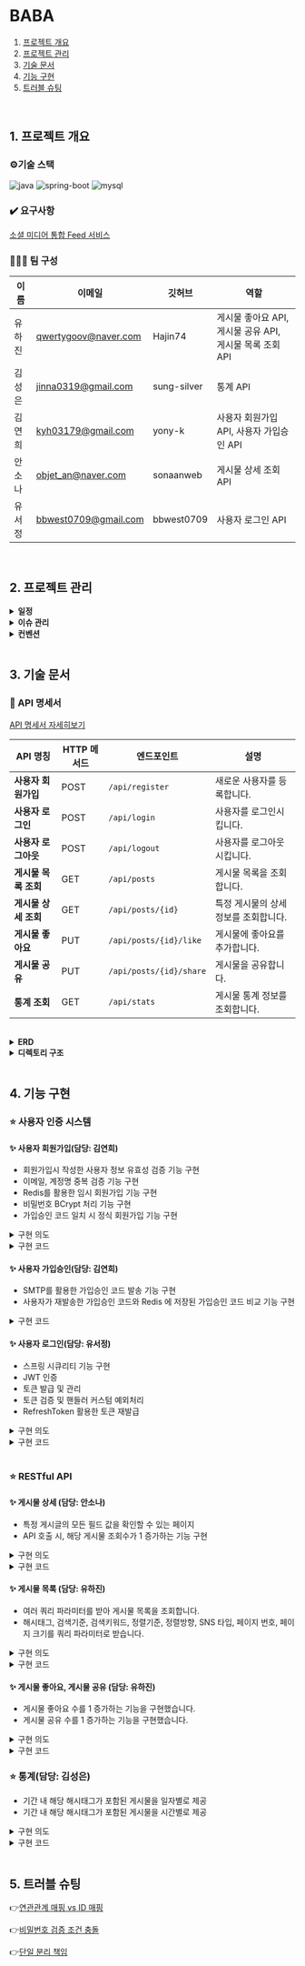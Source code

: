 # BABA

1. [프로젝트 개요](#1-프로젝트-개요)
2. [프로젝트 관리](#2-프로젝트-관리)
3. [기술 문서](#3-기술-문서)
4. [기능 구현](#4-기능-구현)
5. [트러블 슈팅](#5-트러블-슈팅)

</br>

## 1. 프로젝트 개요

### ⚙️기술 스택

![java](https://img.shields.io/badge/Java-17-blue?logo=java)
![spring-boot](https://img.shields.io/badge/SpringBoot-3.2.2-grren?logo=springboot)
![mysql](https://img.shields.io/badge/MySQL-latest-blue?logo=mysql)

### ✔️ 요구사항

[소셜 미디어 통합 Feed 서비스](https://www.notion.so/Feed-a419bee31618497db0c4d5c8486ef8a9?pvs=21)

### 👩🏻‍💻 팀 구성

| 이름  | 이메일                  | 깃허브         | 역할                                     |
|-----|----------------------|-------------|----------------------------------------|
| 유하진 | qwertygoov@naver.com | Hajin74     | 게시물 좋아요 API, 게시물 공유 API, 게시물 목록 조회 API |
| 김성은 | jinna0319@gmail.com  | sung-silver | 통계 API                                 |
| 김연희 | kyh03179@gmail.com   | yony-k      | 사용자 회원가입 API, 사용자 가입승인 API             |
| 안소나 | objet_an@naver.com   | sonaanweb   | 게시물 상세 조회 API                          |
| 유서정 | bbwest0709@gmail.com | bbwest0709  | 사용자 로그인 API                            |

</br>

## 2. 프로젝트 관리

<details>
<summary><strong>일정</strong></summary>

| 날짜                  | 활동             | 설명                                           |
|---------------------|----------------|----------------------------------------------|
| 24.08.20 ~ 24.08.21 | 협업 기초 마련       | 팀 구성, 팀 규칙, 컨벤션(commit, PR, merge, issue) 정립 |
| 24.08.22 ~ 24.08.24 | 요구사항 기능 개발     | 담당 기능 구현                                     |
| 24.08.25 ~ 24.08.26 | 테스트 코드 및 문서 작성 | 테스트 코드 작성, API 명세서, 프로젝트 페이지, README 작성      |
| 24.08.27            | 코드 리뷰 및 배포     | 최종 코드 리뷰 및 배포                                |

</details>

<details>
<summary><strong>이슈 관리</strong></summary>
<img src="https://github.com/user-attachments/assets/f74c4fb2-15ac-4a68-b040-5241ce8d1e29">

</details>

<details>
<summary><strong>컨벤션</strong></summary>

- **Branch**
    - **전략**

      | Branch Type | Description |
                                    | --- | --- |
      | `dev` | 주요 개발 branch, `main`으로 merge 전 거치는 branch |
      | `feature` | 각자 개발할 branch, 기능 단위로 생성하기, 할 일 issue 등록 후 branch 생성 및 작업 |

    - **네이밍**
        - `{header}/#{issue number}`
        - 예) `feat/#1`

- **커밋 메시지 규칙**
    ```bash
    > [HEADER] : 기능 요약
    
    - [CHORE]: 내부 파일 수정
    - [FEAT] : 새로운 기능 구현
    - [ADD] : FEAT 이외의 부수적인 코드 추가, 라이브러리 추가, 새로운 파일 생성 시
    - [FIX] : 코드 수정, 버그, 오류 해결
    - [DEL] : 쓸모없는 코드 삭제
    - [DOCS] : README나 WIKI 등의 문서 개정
    - [MOVE] : 프로젝트 내 파일이나 코드의 이동
    - [RENAME] : 파일 이름의 변경
    - [MERGE]: 다른 브렌치를 merge하는 경우
    - [STYLE] : 코드가 아닌 스타일 변경을 하는 경우
    - [INIT] : Initial commit을 하는 경우
    - [REFACTOR] : 로직은 변경 없는 클린 코드를 위한 코드 수정
    
    ex) [FEAT] 게시글 목록 조회 API 구현
    ex) [FIX] 내가 작성하지 않은 리뷰 볼 수 있는 버그 해결
    ```

- **Issue**
    ```bash
    📱 Description
    <!-- 진행할 작업을 설명해주세요 -->
    
    📱 To-do
    <!-- 작업을 수행하기 위해 해야할 태스크를 작성해주세요 -->
    [ ] todo1
    
    📱 ETC
    <!-- 특이사항 및 예정 개발 일정을 작성해주세요 -->
    ```

- **PR**
    - **규칙**
        - branch 작업 완료 후 PR 보내기
        - 항상 local에서 충돌 해결 후 remote에 올리기
        - PR 후 디스코드에 공유하기
        - 당일 PR은 당일에 리뷰하기
        - 최소 2명 이상의 동의를 받으면 merge하기
        - review 반영 후, 본인이 merge
      ```bash
          > [MERGE] {브랜치이름}/{#이슈번호}
          ex) [MERGE] setting/#1
      ```
    - **Template**
      ```bash
      📱 Description
      <!-- 진행할 작업을 설명해주세요 -->
      
      📱 To-do
      <!-- 작업을 수행하기 위해 해야할 태스크를 작성해주세요 -->
      [ ] todo1
      
      📱 ETC
      <!-- 특이사항 및 예정 개발 일정을 작성해주세요 -->
      ```

</details>

<br>

## 3. 기술 문서

### 📄 API 명세서

[API 명세서 자세히보기](https://www.notion.so/API-197df8e5668f42baa79c96ffac873a47?pvs=21)

| API 명칭        | HTTP 메서드 | 엔드포인트                   | 설명                    |
|---------------|----------|-------------------------|-----------------------|
| **사용자 회원가입**  | POST     | `/api/register`         | 새로운 사용자를 등록합니다.       |
| **사용자 로그인**   | POST     | `/api/login`            | 사용자를 로그인시킵니다.         |
| **사용자 로그아웃**  | POST     | `/api/logout`           | 사용자를 로그아웃시킵니다.        |
| **게시물 목록 조회** | GET      | `/api/posts`            | 게시물 목록을 조회합니다.        |
| **게시물 상세 조회** | GET      | `/api/posts/{id}`       | 특정 게시물의 상세 정보를 조회합니다. |
| **게시물 좋아요**   | PUT      | `/api/posts/{id}/like`  | 게시물에 좋아요를 추가합니다.      |
| **게시물 공유**    | PUT      | `/api/posts/{id}/share` | 게시물을 공유합니다.           |
| **통계 조회**     | GET      | `/api/stats`            | 게시물 통계 정보를 조회합니다.     |

<br>

<details>
<summary><strong>ERD</strong></summary>
<img src="https://github.com/user-attachments/assets/04cf41ff-91ac-4f11-a125-c6ca30743947">
</details>

<details>
<summary><strong>디렉토리 구조</strong></summary>

```bash
BABA
├── main
│   ├── java
│   │   └── org
│   │       └── example
│   │           └── baba
│   │               ├── BabaApplication.java
│   │               ├── common
│   │               │   ├── anotation
│   │               │   │   ├── PasswordValidator.java
│   │               │   │   └── ValidPassword.java
│   │               │   ├── config
│   │               │   │   ├── QueryDSLConfig.java
│   │               │   │   ├── RedisConfig.java
│   │               │   │   ├── SecurityConfig.java
│   │               │   │   ├── WebClientConfig.java
│   │               │   │   └── dsl
│   │               │   │       └── JwtFilterDsl.java
│   │               │   ├── entity
│   │               │   │   └── BaseTimeEntity.java
│   │               │   ├── enums
│   │               │   │   ├── StatisticsType.java
│   │               │   │   └── StatisticsValue.java
│   │               │   ├── property
│   │               │   │   └── YamlPropertySourceFactory.java
│   │               │   ├── redis
│   │               │   │   └── RedisRepository.java
│   │               │   ├── security
│   │               │   │   ├── controller
│   │               │   │   │   └── AuthController.java
│   │               │   │   ├── details
│   │               │   │   │   ├── AuthUser.java
│   │               │   │   │   └── MemberDetailService.java
│   │               │   │   ├── dto
│   │               │   │   │   ├── LoginDto.java
│   │               │   │   │   └── MemberInfo.java
│   │               │   │   ├── filter
│   │               │   │   │   ├── JwtAuthenticationFilter.java
│   │               │   │   │   └── JwtVerificationFilter.java
│   │               │   │   ├── handler
│   │               │   │   │   ├── AuthenticationEntryPointHandler.java
│   │               │   │   │   ├── AuthenticationFailureCustomHandler.java
│   │               │   │   │   ├── LogoutSuccessCustomHandler.java
│   │               │   │   │   └── VerificationAccessDeniedHandler.java
│   │               │   │   └── service
│   │               │   │       └── AuthService.java
│   │               │   └── utils
│   │               │       ├── cookie
│   │               │       │   ├── CookieProperties.java
│   │               │       │   └── CookieUtils.java
│   │               │       ├── jwt
│   │               │       │   ├── JwtProperties.java
│   │               │       │   └── JwtProvider.java
│   │               │       └── translator
│   │               │           └── ObjectMapperUtils.java
│   │               ├── controller
│   │               │   ├── MemberController.java
│   │               │   ├── PostController.java
│   │               │   ├── StatisticsController.java
│   │               │   └── dto
│   │               │       ├── request
│   │               │       │   └── RegisterDTO.java
│   │               │       └── response
│   │               │           ├── PostDetailResponseDto.java
│   │               │           └── PostSimpleResponseDto.java
│   │               ├── domain
│   │               │   ├── ApprovalCode.java
│   │               │   ├── HashTag.java
│   │               │   ├── Member.java
│   │               │   ├── Post.java
│   │               │   ├── PostHashTagMap.java
│   │               │   ├── Register.java
│   │               │   └── enums
│   │               │       ├── MemberRole.java
│   │               │       └── SNSType.java
│   │               ├── exception
│   │               │   ├── CustomException.java
│   │               │   ├── CustomExceptionHandler.java
│   │               │   └── exceptionType
│   │               │       ├── AuthorizedExceptionType.java
│   │               │       ├── CommonExceptionType.java
│   │               │       ├── ExceptionType.java
│   │               │       ├── PostExceptionType.java
│   │               │       ├── RegisterExceptionType.java
│   │               │       ├── StatisticsExceptionType.java
│   │               │       └── UserExceptionType.java
│   │               ├── repository
│   │               │   ├── ApprovalCodeRepository.java
│   │               │   ├── MemberRepository.java
│   │               │   ├── PostRepository.java
│   │               │   ├── RegisterRepository.java
│   │               │   └── StatisticsRepository.java
│   │               └── service
│   │                   ├── MemberService.java
│   │                   ├── PostService.java
│   │                   └── StatisticsService.java
│   └── resources
│       ├── application.yml
│       └── data.sql
└── test
    └── java
        └── org
            └── example
                └── baba
                    ├── BabaApplicationTests.java
                    ├── common
                    │   ├── RedisTest.java
                    │   └── ValidAnotaionTest.java
                    └── service
                        ├── PostServiceTest.java
                        └── RegisterServiceTest.java
```

</details>

<br>

## 4. 기능 구현

### ⭐ 사용자 인증 시스템

#### ✨ 사용자 회원가입(담당: 김연희)

- 회원가입시 작성한 사용자 정보 유효성 검증 기능 구현
- 이메일, 계정명 중복 검증 기능 구현
- Redis를 활용한 임시 회원가입 기능 구현
- 비밀번호 BCrypt 처리 기능 구현
- 가입승인 코드 일치 시 정식 회원가입 기능 구현

<details>
    <summary>구현 의도</summary>
    <div>
        <div><strong>유효성 검증 기능</strong></div>
        <div>사용자 정보를 컨트롤러에서 매개변수로 받을 때 자동으로 유효성 검증이 이루어지도록 @Valid 어노테이션을 사용하여 기능을 구현했습니다. 비밀번호의 제약조건이 기존 어노테이션으로 검증이 불가하다고 판단되어 커스텀 어노테이션을 구현했고 덕분에 코드의 재사용이 가능해져 다른 프로젝트에서도 사용할 수 있게 되었습니다.</div>
        <div><strong>임시 회원가입 기능</strong></div>
        <div>사용자가 가입승인 코드만 받고 화면에서 벗어날 경우를 가정하여 가입승인 코드를 입력할 때 또 다시 정보를 입력할 필요가 없도록 가입승인 코드를 발급할 때 사용자 정보를 redis에 임시로 저장하는 방법을 택했습니다.</div>
    </div>
</details>
<details>
    <summary>구현 코드</summary>
    <div>
        <a href="https://github.com/wanted-pre-onboarding-backend-team-7/BABA/blob/dev/src/main/java/org/example/baba/controller/MemberController.java" target="_blank">MemberController</a></br>
        <a href="https://github.com/wanted-pre-onboarding-backend-team-7/BABA/blob/dev/src/main/java/org/example/baba/service/MemberService.java" target="_blank">MemberService</a></br>
        <a href="https://github.com/wanted-pre-onboarding-backend-team-7/BABA/blob/dev/src/main/java/org/example/baba/service/SafeStoreService.java" target="_blank">SafeStoreService</a></br>
        <a href="https://github.com/wanted-pre-onboarding-backend-team-7/BABA/blob/dev/src/main/java/org/example/baba/common/anotation/ValidPassword.java" target="_blank">ValidPassword</a></br>
        <a href="https://github.com/wanted-pre-onboarding-backend-team-7/BABA/blob/dev/src/main/java/org/example/baba/common/anotation/PasswordValidator.java" target="_blank">PasswordValidator</a>
    </div>
</details>

#### ✨ 사용자 가입승인(담당: 김연희)

- SMTP를 활용한 가입승인 코드 발송 기능 구현
- 사용자가 재발송한 가입승인 코드와 Redis 에 저장된 가입승인 코드 비교 기능 구현

<details>
    <summary>구현 코드</summary>
    <div>
        <a href="https://github.com/wanted-pre-onboarding-backend-team-7/BABA/blob/dev/src/main/java/org/example/baba/service/MailService.java" target="_blank">MailService</a>
    </div>
</details>

#### ✨ 사용자 로그인(담당: 유서정)

- 스프링 시큐리티 기능 구현
- JWT 인증
- 토큰 발급 및 관리
- 토큰 검증 및 핸들러 커스텀 예외처리
- RefreshToken 활용한 토큰 재발급

<details>
    <summary>구현 의도</summary>
    <div>
        <div><strong>보안성 향상</strong></div>
        <div>스프링 시큐리티를 사용함으로써, 로그인 및 인증 처리의 복잡성을 줄이고, 잘 정의된 보안 기능을 통해 시스템의 전반적인 보안성을 향상시켰습니다. 
            또한, 스프링 시큐리티의 예외 처리 핸들러를 커스텀하여 보안 관련 예외를 중앙에서 일관되게 관리하였습니다.</div>
        <br>
        <div><strong>인증 및 인가 강화</strong></div>
        <div>JWT 토큰을 사용하여 세션 관리와 사용자 인증을 보다 안전하게 처리하도록 구현하였습니다.</div>
        <br>
        <div><strong>효율적 관리</strong></div>
        <div>RefreshToken은 Redis에 저장하여 빠르고 효율적인 접근이 가능하도록 했습니다. 
            또한, 사용자가 로그인을 유지하려면 RefreshToken을 사용하여 새로운 AccessToken을 발급받을 수 있습니다. 이를 통해 보안성을 높이면서도 지속적인 인증을 안전하게 관리할 수 있습니다.</div>
    </div>
</details>
<details>
    <summary>구현 코드</summary>
    <div>
        <a href="https://github.com/wanted-pre-onboarding-backend-team-7/BABA/tree/dev/src/main/java/org/example/baba/common/security" target="_blank">Security</a></br>
        <a href="https://github.com/wanted-pre-onboarding-backend-team-7/BABA/tree/dev/src/test/java/org/example/baba/common/security" target="_blank">Security 테스트</a></br>
        <a href="https://github.com/wanted-pre-onboarding-backend-team-7/BABA/tree/dev/src/main/java/org/example/baba/common/utils" target="_blank">JWT</a></br>
        <a href="https://github.com/wanted-pre-onboarding-backend-team-7/BABA/tree/dev/src/test/java/org/example/baba/common/utils/jwt" target="_blank">JWT 테스트</a></br>
        <a href="https://github.com/wanted-pre-onboarding-backend-team-7/BABA/blob/dev/src/test/java/org/example/baba/common/redis/RedisRepositoryTest.java" target="_blank">Redis 테스트</a></br>
        <a href="https://github.com/wanted-pre-onboarding-backend-team-7/BABA/blob/dev/src/test/java/org/example/baba/common/annotation/WithUser.java" target="_blank">Security와 관련된 테스트를 위한 커스텀 애너테이션 </a></br>
        <a href="https://github.com/wanted-pre-onboarding-backend-team-7/BABA/blob/dev/src/test/java/org/example/baba/common/annotation/WithMockCustomUserSecurityContextFactory.java" target="_blank">Security와 관련된 테스트를 위한 보안 컨텍스트 팩토리 </a></br>
    </div>
</details>

<br>

### ⭐ RESTful API

#### ✨ 게시물 상세 (담당: 안소나)

- 특정 게시글의 모든 필드 값을 확인할 수 있는 페이지
- API 호출 시, 해당 게시물 조회수가 1 증가하는 기능 구현

<details>
    <summary>구현 의도</summary>
    <div>
        <div><strong>게시물과 해시태그의 관계 설계</strong></div>
        <div>게시물과 해시태그 사이 다대다 관계는 `PostHashTagMap`이라는 중간 매핑 엔티티를 통해 간접적으로 구현하였습니다. 
            이를 통해 추가적인 속성 저장이나 비즈니스 로직 확장을 기대할 수 있습니다. (ex. 게시글 내 해시태그 추가 시간 등) </div>
        <br>
        <div><strong>게시물 상세 조회 및 조회수 증가 기능</strong></div>
        <div>특정 게시글의 상세 정보를 조회할 때, 해당 게시물에 연결된 해시태그는 없을 수도 있고, 여러 개가 있을 수 있습니다. 
때문에 이러한 해시태그는 `List` 형태로 함께 반환하도록 하였습니다. 또한, 게시글을 조회할 때마다 조회수가 1씩 증가하는 메소드가 구현되어 있으며, 이는 API 호출 성공 시 자동으로 적용됩니다.</div>
    </div>
</details>
<details>
    <summary>구현 코드</summary>
    <div>
        <a href="https://github.com/wanted-pre-onboarding-backend-team-7/BABA/pull/46" target="_blank">게시물 상세 API</a> </br>
        <a href="https://github.com/wanted-pre-onboarding-backend-team-7/BABA/pull/54" target="_blank">게시물 상세 해시태그 추가 코드</a>
    </div>
</details>

#### ✨ 게시물 목록 (담당: 유하진)

- 여러 쿼리 파라미터를 받아 게시물 목록을 조회합니다.
- 해시태그, 검색기준, 검색키워드, 정렬기준, 정렬방향, SNS 타입, 페이지 번호, 페이지 크기를 쿼리 파라미터로 받습니다.

<details>
    <summary>구현 의도</summary>
    <div>
        <div><strong>ORM 대신 쿼리 사용</strong></div>
        <div>여러 테이블을 JOIN 하고 동적 조건을 처리해야 하기 때문에 ORM 대신 직접 쿼리를 작성했습니다. 추후에는 QueryDSL 을 도입하여 동적 쿼리 로직을 리팩토링할 계획입니다.</div>
    </div>
</details>
<details>
    <summary>구현 코드</summary>
    <div>
        <a href="https://github.com/wanted-pre-onboarding-backend-team-7/BABA/pull/57/files" target="_blank">게시물 목록 조회</a> </br>
        <a href="https://github.com/wanted-pre-onboarding-backend-team-7/BABA/pull/73/files" target="_blank">게시물 목록 조회 테스트 코드</a>
    </div>
</details>

#### ✨ 게시물 좋아요, 게시물 공유 (담당: 유하진)

- 게시물 좋아요 수를 1 증가하는 기능을 구현했습니다.
- 게시물 공유 수를 1 증가하는 기능을 구현했습니다.

<details>
    <summary>구현 의도</summary>
    <div>
        <div><strong>외부 API 호출 로직 단순화</strong></div>
        <div>게시물에 좋아요/공유를 누르면 원래 해당 SNS의 게시물 좋아요/공유 수를 증가시키는 API를 호출해야 합니다. 현재는 실제 서비스가 아니기 때문에 외부 API를 호출하지 않지만, 추후 실제 API 호출을 쉽게 추가할 수 있도록 설계되었습니다.</div></br>
        <strong>Runnable 을 사용한 후속 작업 처리</strong></div>
        <div>외부 API 호출 성공 후, 실행될 작업을 Runnable 로 명시하여 callApiProcess()에게 전달하였습니다. 이를 통해 후속 작업을 유연하게 처리할 수 있도록 설계하였습니다.</div></br>
    </div>
</details>
<details>
    <summary>구현 코드</summary>
    <div>
        <a href="https://github.com/wanted-pre-onboarding-backend-team-7/BABA/pull/31/files" target="_blank">게시물 좋아요</a></br>
        <a href="https://github.com/wanted-pre-onboarding-backend-team-7/BABA/pull/71/files" target="_blank">게시물 좋아요 테스트 코드</a></br>
        <a href="https://github.com/wanted-pre-onboarding-backend-team-7/BABA/pull/36/files" target="_blank">게시물 공유</a></br>
        <a href="https://github.com/wanted-pre-onboarding-backend-team-7/BABA/pull/72/files" target="_blank">게시물 공유 테스트 코드</a></br>
    </div>
</details>

### ⭐ 통계(담당: 김성은)

- 기간 내 해당 해시태그가 포함된 게시물을 일자별로 제공
- 기간 내 해당 해시태그가 포함된 게시물을 시간별로 제공

<details>
    <summary>구현 의도</summary>
    <div>
        <div><strong>1. 기간 내 해당 해시태그가 포함된 게시물을 일자별, 시간별로 제공</strong></div>
        <div>통계를 확인하고 싶은 해시태그 값 및 type을 DATE로 선택시, "yyyy-MM-dd : count" 형식으로 통계를 조회할 수 있습니다</div>
        <div>통계를 확인하고 싶은 해시태그 값 및 type을 HOUR로 선택시, "yyyy-MM-dd HH:mm : count" 형식으로 통계를 조회할 수 있습니다</div>
        <div><strong>2. QueryDSL 사용을 통한 여러 조건이 포함된 동적 쿼리 작성</strong></div>
        <div>조건(날짜, 해시태그 포함 등)이 있는 쿼리를 유연하게 구성하기 위해 queryDSL를 사용했습니다</div>
    </div>
</details>
<details>
    <summary>구현 코드</summary>
    <div>
        <a href="https://github.com/wanted-pre-onboarding-backend-team-7/BABA/blob/dev/src/main/java/org/example/baba/controller/StatisticsController.java" target="_blank">StatisticsController</a><br>
        <a href="https://github.com/wanted-pre-onboarding-backend-team-7/BABA/blob/dev/src/main/java/org/example/baba/service/StatisticsService.java" target="_blank">StatisticsService</a><br>
        <a href="https://github.com/wanted-pre-onboarding-backend-team-7/BABA/blob/dev/src/main/java/org/example/baba/repository/StatisticsRepository.java" target="_blank">StatisticsRepository</a><br>
    </div>
</details>

<br>

## 5. 트러블 슈팅

👉[연관관계 매핑 vs ID 매핑](https://www.notion.so/vs-ID-33e806be404f4962a0d2cd569f4c7040)

👉[비밀번호 검증 조건 충돌](https://www.notion.so/6ce83c5e61254bbbab80a26ad6eea811)

👉[단일 분리 책임](https://www.notion.so/23b9a48b2e0b4428b26a9af89f743009)

